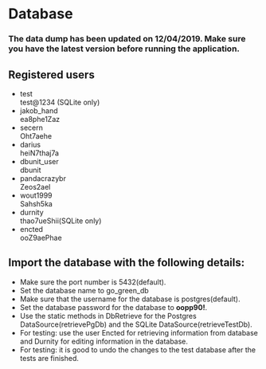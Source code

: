 # Database

### The data dump has been updated on 12/04/2019. Make sure you have the latest version before running the application.

## Registered users
* test  
  test@1234 (SQLite only)
* jakob_hand  
  ea8phe1Zaz
* secern  
  Oht7aehe
* darius  
  heiN7thaj7a
* dbunit_user  
  dbunit
* pandacrazybr  
  Zeos2ael
* wout1999  
  Sahsh5ka
* durnity  
  thao7ueShii(SQLite only)
* encted  
  ooZ9aePhae

## Import the database with the following details:
* Make sure the port number is 5432(default).
* Set the database name to go_green_db
* Make sure that the username for the database is postgres(default).
* Set the database password for the database to **oopp90!**.
* Use the static methods in DbRetrieve for the Postgres DataSource(retrievePgDb) and the SQLite DataSource(retrieveTestDb).
* For testing: use the user Encted for retrieving information from database and Durnity for editing information in the database.
* For testing: it is good to undo the changes to the test database after the tests are finished.
